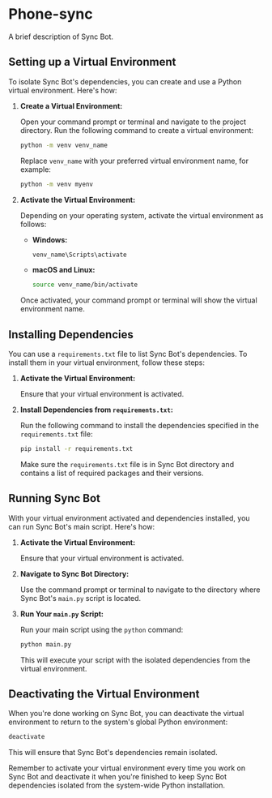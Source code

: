 # Phone-sync

A brief description of Sync Bot.

## Setting up a Virtual Environment

To isolate Sync Bot's dependencies, you can create and use a Python virtual environment. Here's how:

1. **Create a Virtual Environment:**

   Open your command prompt or terminal and navigate to the project directory. Run the following command to create a virtual environment:

   ```bash
   python -m venv venv_name
   ```

   Replace `venv_name` with your preferred virtual environment name, for example:

   ```bash
   python -m venv myenv
   ```

2. **Activate the Virtual Environment:**

   Depending on your operating system, activate the virtual environment as follows:

   - **Windows:**

     ```bash
     venv_name\Scripts\activate
     ```

   - **macOS and Linux:**

     ```bash
     source venv_name/bin/activate
     ```

   Once activated, your command prompt or terminal will show the virtual environment name.

## Installing Dependencies

You can use a `requirements.txt` file to list Sync Bot's dependencies. To install them in your virtual environment, follow these steps:

1. **Activate the Virtual Environment:**

   Ensure that your virtual environment is activated.

2. **Install Dependencies from `requirements.txt`:**

   Run the following command to install the dependencies specified in the `requirements.txt` file:

   ```bash
   pip install -r requirements.txt
   ```

   Make sure the `requirements.txt` file is in Sync Bot directory and contains a list of required packages and their versions.

## Running Sync Bot

With your virtual environment activated and dependencies installed, you can run Sync Bot's main script. Here's how:

1. **Activate the Virtual Environment:**

   Ensure that your virtual environment is activated.

2. **Navigate to Sync Bot Directory:**

   Use the command prompt or terminal to navigate to the directory where Sync Bot's `main.py` script is located.

3. **Run Your `main.py` Script:**

   Run your main script using the `python` command:

   ```bash
   python main.py
   ```

   This will execute your script with the isolated dependencies from the virtual environment.

## Deactivating the Virtual Environment

When you're done working on Sync Bot, you can deactivate the virtual environment to return to the system's global Python environment:

```bash
deactivate
```

This will ensure that Sync Bot's dependencies remain isolated.

Remember to activate your virtual environment every time you work on Sync Bot and deactivate it when you're finished to keep Sync Bot dependencies isolated from the system-wide Python installation.

```
